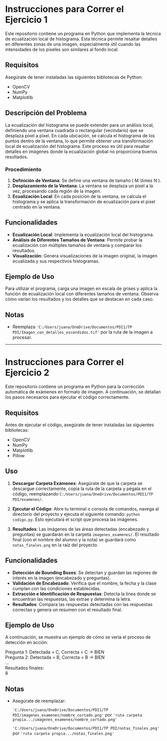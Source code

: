 # Instrucciones para Correr el Ejercicio 1

Este repositorio contiene un programa en Python que implementa la técnica de ecualización local de histograma. Esta técnica permite resaltar detalles en diferentes zonas de una imagen, especialmente útil cuando las intensidades de los píxeles son similares al fondo local.

## Requisitos

Asegúrate de tener instaladas las siguientes bibliotecas de Python:

- OpenCV
- NumPy
- Matplotlib

## Descripción del Problema

La ecualización del histograma se puede extender para un análisis local, definiendo una ventana cuadrada o rectangular (vecindario) que se desplaza píxel a píxel. En cada ubicación, se calcula el histograma de los puntos dentro de la ventana, lo que permite obtener una transformación local de ecualización del histograma. Este proceso es útil para resaltar detalles en imágenes donde la ecualización global no proporciona buenos resultados.

### Procedimiento

1. **Definición de Ventana**: Se define una ventana de tamaño \( M \times N \).
2. **Desplazamiento de la Ventana**: La ventana se desplaza un píxel a la vez, procesando cada región de la imagen.
3. **Ecualización Local**: En cada posición de la ventana, se calcula el histograma y se aplica la transformación de ecualización para el píxel centrado en la ventana.

## Funcionalidades

- **Ecualización Local**: Implementa la ecualización local del histograma.
- **Análisis de Diferentes Tamaños de Ventana**: Permite probar la ecualización con múltiples tamaños de ventana y comparar los resultados.
- **Visualización**: Genera visualizaciones de la imagen original, la imagen ecualizada y sus respectivos histogramas.

## Ejemplo de Uso

Para utilizar el programa, carga una imagen en escala de grises y aplica la función de ecualización local con diferentes tamaños de ventana. Observa cómo varían los resultados y los detalles que se destacan en cada caso.

## Notas

- Reemplaza `'C:/Users/juana/OneDrive/Documentos/PDI1/TP PDI/Imagen_con_detalles_escondidos.tif'` por la ruta de la imagen a procesar.

---

# Instrucciones para Correr el Ejercicio 2

Este repositorio contiene un programa en Python para la corrección automática de exámenes en formato de imagen. A continuación, se detallan los pasos necesarios para ejecutar el código correctamente.

## Requisitos

Antes de ejecutar el código, asegúrate de tener instaladas las siguientes bibliotecas:

- OpenCV
- NumPy
- Matplotlib
- Pillow

## Uso

1. **Descargar Carpeta Exámenes**: Asegúrate de que la carpeta se descargue correctamente, copia la ruta de la carpeta y pégala en el código, reemplazando `C:/Users/juana/OneDrive/Documentos/PDI1/TP PDI/examenes/`.

2. **Ejecutar el Código**: Abre tu terminal o consola de comandos, navega al directorio del proyecto y ejecuta el siguiente comando: `python codigo.py`. Esto ejecutará el script que procesa las imágenes.

3. **Resultados**: Las imágenes de las áreas detectadas (encabezado y preguntas) se guardarán en la carpeta `imagenes_examenes/`. El resultado final (con el nombre del alumno y la nota) se guardará como `notas_finales.png` en la raíz del proyecto.

## Funcionalidades

- **Detección de Bounding Boxes**: Se detectan y guardan las regiones de interés en la imagen (encabezado y preguntas).
- **Validación de Encabezado**: Verifica que el nombre, la fecha y la clase cumplan con las condiciones establecidas.
- **Extracción e Identificación de Respuestas**: Detecta la línea donde se encuentran las respuestas, las extrae y determina la letra.
- **Resultados**: Compara las respuestas detectadas con las respuestas correctas y genera un resumen con el resultado final.

## Ejemplo de Uso

A continuación, se muestra un ejemplo de cómo se vería el proceso de detección en acción:

Pregunta 1: Detectada = C, Correcta = C -> BIEN  
Pregunta 2: Detectada = B, Correcta = B -> BIEN  
...  
Resultados finales:  
8  

## Notas

- Asegúrate de reemplazar:

  `'C:/Users/juana/OneDrive/Documentos/PDI1/TP PDI/imagenes_examenes/nombre_cortado.png'` por `'ruta carpeta propia.../imagenes_examenes/nombre_cortado.png'`

  `'C:/Users/juana/OneDrive/Documentos/PDI1/TP PDI/notas_finales.png'` por `'ruta carpeta propia.../notas_finales.png'`

